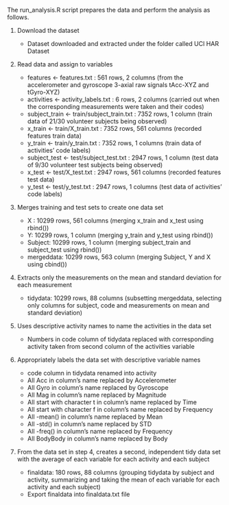 The run_analysis.R script prepares the data and perform the analysis as follows.

1. Download the dataset
    - Dataset downloaded and extracted under the folder called UCI HAR Dataset

2. Read data and assign to variables
    - features <- features.txt : 561 rows, 2 columns (from the accelerometer and gyroscope 3-axial raw signals tAcc-XYZ and tGyro-XYZ)
    - activities <- activity_labels.txt : 6 rows, 2 columns (carried out when the corresponding measurements were taken and their codes)
    - subject_train <- train/subject_train.txt : 7352 rows, 1 column (train data of 21/30 volunteer subjects being observed)
    - x_train <- train/X_train.txt : 7352 rows, 561 columns (recorded features train data)
    - y_train <- train/y_train.txt : 7352 rows, 1 columns (train data of activities’ code labels)
    - subject_test <- test/subject_test.txt : 2947 rows, 1 column (test data of 9/30 volunteer test subjects being observed)
    - x_test <- test/X_test.txt : 2947 rows, 561 columns (recorded features test data)
    - y_test <- test/y_test.txt : 2947 rows, 1 columns (test data of activities’ code labels)

3. Merges training and test sets to create one data set
    - X : 10299 rows, 561 columns (merging x_train and x_test using rbind())
    - Y: 10299 rows, 1 column (merging y_train and y_test using rbind())
    - Subject: 10299 rows, 1 column (merging subject_train and subject_test using rbind())
    - mergeddata: 10299 rows, 563 column (merging Subject, Y and X using cbind())

4. Extracts only the measurements on the mean and standard deviation for each measurement
    - tidydata: 10299 rows, 88 columns (subsetting mergeddata, selecting only columns for subject, code and measurements on mean and standard deviation)

5. Uses descriptive activity names to name the activities in the data set
    - Numbers in code column of tidydata replaced with corresponding activity taken from second column of the activities variable

6. Appropriately labels the data set with descriptive variable names
    - code column in tidydata renamed into activity
    - All Acc in column’s name replaced by Accelerometer
    - All Gyro in column’s name replaced by Gyroscope
    - All Mag in column’s name replaced by Magnitude
    - All start with character t in column’s name replaced by Time
    - All start with character f in column’s name replaced by Frequency
    - All -mean() in column’s name replaced by Mean
    - All -std() in column’s name replaced by STD
    - All -freq() in column’s name replaced by Frequency
    - All BodyBody in column’s name replaced by Body

7. From the data set in step 4, creates a second, independent tidy data set with the average of each variable for each activity and each subject
    - finaldata: 180 rows, 88 columns (grouping tidydata by subject and activity, summarizing and taking the mean of each variable for each activity and each subject)
    - Export finaldata into finaldata.txt file
